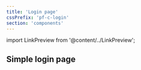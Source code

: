 ```yaml
---
title: 'Login page'
cssPrefix: 'pf-c-login'
section: 'components'
---
```


import LinkPreview from '@content/../LinkPreview';

## Simple login page
<LinkPreview name="Popout Example" path="simpleloginpage" />
